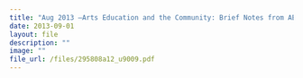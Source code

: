 ```yaml
---
title: "Aug 2013 –Arts Education and the Community: Brief Notes from AEC–APSMER 2013"
date: 2013-09-01
layout: file
description: ""
image: ""
file_url: /files/295808a12_u9009.pdf
---
```

